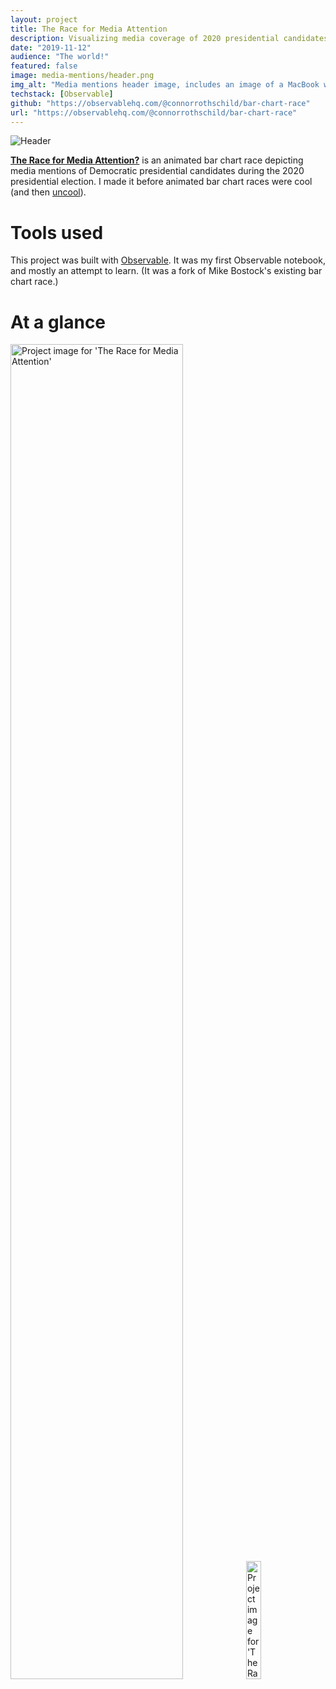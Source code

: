 ```yaml
---
layout: project
title: The Race for Media Attention
description: Visualizing media coverage of 2020 presidential candidates over time.
date: "2019-11-12"
audience: "The world!"
featured: false
image: media-mentions/header.png
img_alt: "Media mentions header image, includes an image of a MacBook with the application open."
techstack: [Observable]
github: "https://observablehq.com/@connorrothschild/bar-chart-race"
url: "https://observablehq.com/@connorrothschild/bar-chart-race"
---
```


<script>
import Image from "$lib/global/Image.svelte"
</script>

<Image href="https://observablehq.com/@connorrothschild/bar-chart-race/" src="/images/project/media-mentions/header.png" alt="Header"></Image>



[**The Race for Media Attention?**](https://observablehq.com/@connorrothschild/bar-chart-race) is an animated bar chart race depicting media mentions of Democratic presidential candidates during the 2020 presidential election. I made it before animated bar chart races were cool (and then [uncool](https://www.newsbreak.com/news/1465770194170/reddits-dataisbeautiful-is-sick-of-bar-chart-races-so-its-banning-them)).

# Tools used

This project was built with [Observable](https://observablehq.com/). It was my first Observable notebook, and mostly an attempt to learn. (It was a fork of Mike Bostock's existing bar chart race.)

# At a glance

<Image style="box-shadow: none;" src="/images/project/media-mentions/mac.png" alt="Project image for 'The Race for Media Attention'" width="74%"></Image>
<Image style="box-shadow: none;" src="/images/project/media-mentions/phone.png" alt="Project image for 'The Race for Media Attention'" width="22%"></Image>
